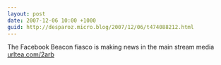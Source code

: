 ```yaml
---
layout: post
date: 2007-12-06 10:00 +1000
guid: http://desparoz.micro.blog/2007/12/06/t474088212.html
---
```

The Facebook Beacon fiasco is making news in the main stream media [urltea.com/2arb](http://urltea.com/2arb)
